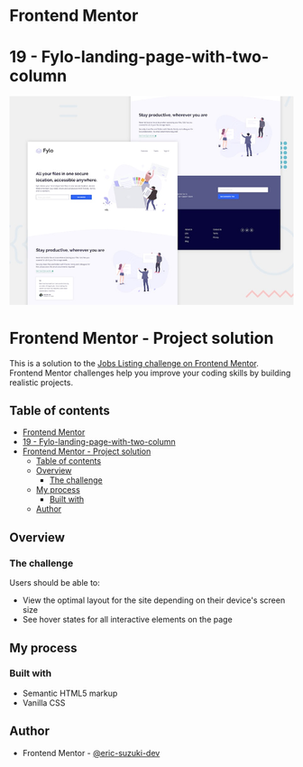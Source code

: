 # Frontend Mentor
# 19 - Fylo-landing-page-with-two-column
![Design preview for the Job listings with filtering coding challenge](./design/desktop-preview.jpg)

# Frontend Mentor - Project solution

This is a solution to the [Jobs Listing challenge on Frontend Mentor](https://www.frontendmentor.io/challenges/job-listings-with-filtering-ivstIPCt). Frontend Mentor challenges help you improve your coding skills by building realistic projects. 

## Table of contents

- [Frontend Mentor](#frontend-mentor)
- [19 - Fylo-landing-page-with-two-column](#19---fylo-landing-page-with-two-column)
- [Frontend Mentor - Project solution](#frontend-mentor---project-solution)
  - [Table of contents](#table-of-contents)
  - [Overview](#overview)
    - [The challenge](#the-challenge)
  - [My process](#my-process)
    - [Built with](#built-with)
  - [Author](#author)

## Overview

### The challenge

Users should be able to:

- View the optimal layout for the site depending on their device's screen size
- See hover states for all interactive elements on the page

<!-- ### Link

- Solution URL: [Solution on Front-end Mentor Website](https://your-solution-url.com)
- Live Site URL: [Live site](https://your-live-site-url.com) -->

## My process

### Built with

- Semantic HTML5 markup
- Vanilla CSS

## Author

- Frontend Mentor - [@eric-suzuki-dev](https://www.frontendmentor.io/profile/eric-suzuki-dev)